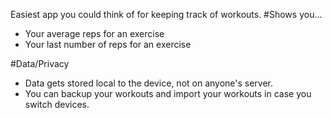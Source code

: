 Easiest app you could think of for keeping track of workouts. 
#Shows you...
- Your average reps for an exercise
- Your last number of reps for an exercise

#Data/Privacy
- Data gets stored local to the device, not on anyone's server. 
- You can backup your workouts and import your workouts in case you switch devices.
